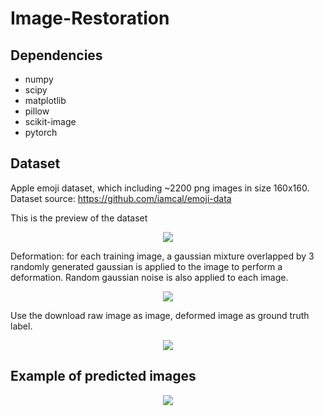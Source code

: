 # Image-Restoration



## Dependencies

* numpy
* scipy
* matplotlib
* pillow
* scikit-image
* pytorch

## Dataset
Apple emoji dataset, which including ~2200 png images in size 160x160. Dataset source: https://github.com/iamcal/emoji-data

This is the preview of the dataset
<p align="center">
	<img src="https://github.com/limingwu8/Image-Registration/blob/master/images/dataset.png">
</p>

Deformation: for each training image, a gaussian mixture overlapped by 3 randomly generated gaussian is applied to the image to perform a deformation. Random gaussian noise is also applied to each image.
<p align="center">
	<img src="https://github.com/limingwu8/Image-Registration/blob/master/images/deformation_algorithm.png">
</p>

Use the download raw image as image, deformed image as ground truth label.
<p align="center">
	<img src="https://github.com/limingwu8/Image-Registration/blob/master/images/deformed_img.png">
</p>

## Example of predicted images
<p align="center">
	<img src="https://github.com/limingwu8/Image-Registration/blob/master/images/prediction_results.png">
</p>
